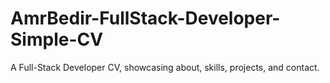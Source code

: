 # AmrBedir-FullStack-Developer-Simple-CV
A Full-Stack Developer CV, showcasing about, skills, projects, and contact.
